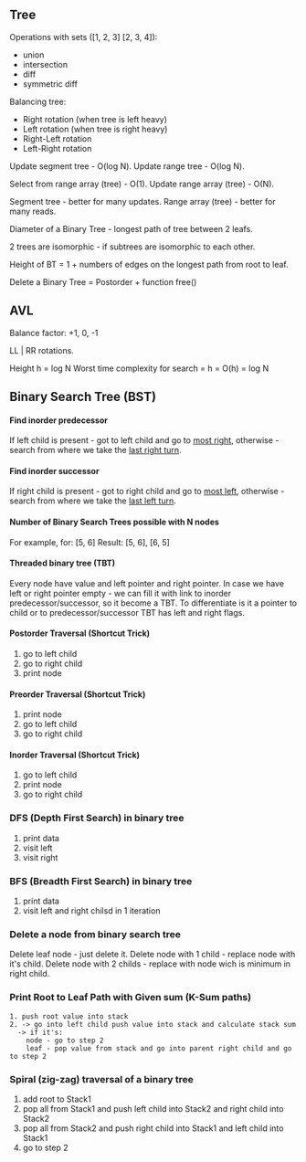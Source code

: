Tree
-

Operations with sets ([1, 2, 3] [2, 3, 4]):

* union
* intersection
* diff
* symmetric diff

Balancing tree:

* Right rotation (when tree is left heavy)
* Left rotation (when tree is right heavy)
* Right-Left rotation
* Left-Right rotation

Update segment tree - O(log N).
Update range tree - O(log N).

Select from range array (tree) - O(1).
Update range array (tree) - O(N).

Segment tree - better for many updates.
Range array (tree) - better for many reads.

Diameter of a Binary Tree - longest path of tree between 2 leafs.

2 trees are isomorphic - if subtrees are isomorphic to each other.

Height of BT = 1 + numbers of edges on the longest path from root to leaf.

Delete a Binary Tree = Postorder + function free()

## AVL

Balance factor: +1, 0, -1

LL | RR rotations.

Height h = log N
Worst time complexity for search = h = O(h) = log N

## Binary Search Tree (BST)

#### Find inorder predecessor

If left child is present - got to left child and go to [most right](http://prntscr.com/hdpp78),
otherwise - search from where we take the [last right turn](http://i.prntscr.com/N07a6FMpQxy0ho1XoQ0RdQ.png).

#### Find inorder successor

If right child is present - got to right child and go to [most left](http://prntscr.com/hdpsl5),
otherwise - search from where we take the [last left turn](http://prntscr.com/hdptzo).

#### Number of Binary Search Trees possible with N nodes

For example, for: [5, 6] Result: [5, 6], [6, 5]

#### Threaded binary tree (TBT)

Every node have value and left pointer and right pointer.
In case we have left or right pointer empty - we can fill it with link to inorder predecessor/successor,
so it become a TBT.
To differentiate is it a pointer to child or to predecessor/successor TBT has left and right flags.

#### Postorder Traversal (Shortcut Trick)

1. go to left child
2. go to right child
3. print node

#### Preorder Traversal (Shortcut Trick)

1. print node
2. go to left child
3. go to right child

#### Inorder Traversal (Shortcut Trick)

1. go to left child
2. print node
3. go to right child

### DFS (Depth First Search) in binary tree

1. print data
2. visit left
3. visit right

### BFS (Breadth First Search) in binary tree

1. print data
2. visit left and right chilsd in 1 iteration

### Delete a node from binary search tree

Delete leaf node - just delete it.
Delete node with 1 child - replace node with it's child.
Delete node with 2 childs - replace with node wich is minimum in right child.

### Print Root to Leaf Path with Given sum (K-Sum paths) 

````
1. push root value into stack
2. -> go into left child push value into stack and calculate stack sum
  -> if it's:
    node - go to step 2
    leaf - pop value from stack and go into parent right child and go to step 2
````

### Spiral (zig-zag) traversal of a binary tree

1. add root to Stack1
2. pop all from Stack1 and push left child into Stack2 and right child into Stack2
3. pop all from Stack2 and push right child into Stack1 and left child into Stack1
4. go to step 2
